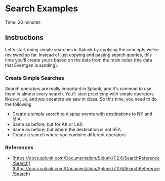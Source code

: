 # Search Examples
Time: 20 minutes

## Instructions
Let's start doing simple searches in Splunk by applying the concepts we've reviewed so far. Instead of just copying and pasting search queries, this time you'll create yours based on the data from the main index (the data that Eventgen is sending).

### Create Simple Searches
Search operators are really important in Splunk, and it's common to use them in almost every search. You'll start practicing with simple operators like `NOT`, `OR`, and `AND` opeators we saw in class. So this time, you need to do the following:

- Create a simple search to display events with destinations to NY and MIA
- Same as before, but for AK or LAX
- Same as before, but where the destination is not SEA
- Create a search where you combine different operators

### References
- [https://docs.splunk.com/Documentation/Splunk/7.2.6/SearchReference/Search](https://docs.splunk.com/Documentation/Splunk/7.2.6/SearchReference/Search)